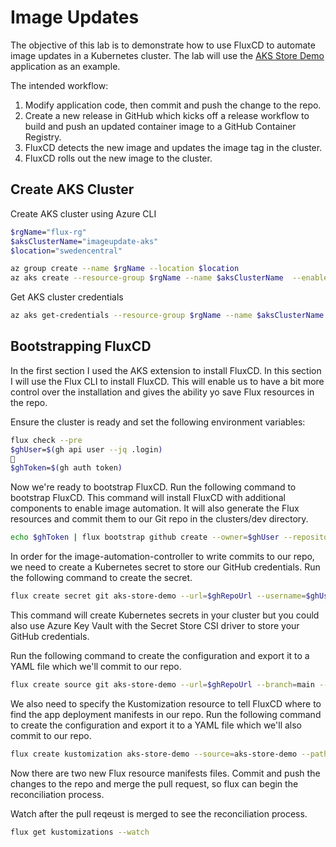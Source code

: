 # Image Updates

The objective of this lab is to demonstrate how to use FluxCD to automate image updates in a Kubernetes cluster. The lab will use the [AKS Store Demo](https://github.com/Azure-Samples/aks-store-demo) application as an example.

The intended workflow:
1. Modify application code, then commit and push the change to the repo.
2. Create a new release in GitHub which kicks off a release workflow to build and push an updated container image to a GitHub Container Registry.
3. FluxCD detects the new image and updates the image tag in the cluster.
4. FluxCD rolls out the new image to the cluster.

## Create AKS Cluster

Create AKS cluster using Azure CLI

```bash
$rgName="flux-rg"
$aksClusterName="imageupdate-aks"
$location="swedencentral"

az group create --name $rgName --location $location
az aks create --resource-group $rgName --name $aksClusterName  --enable-addons monitoring --enable-oidc-issuer --enable-workload-identity
```

Get AKS cluster credentials

```bash
az aks get-credentials --resource-group $rgName --name $aksClusterName
```

## Bootstrapping FluxCD

In the first section I used the AKS extension to install FluxCD. In this section I will use the Flux CLI to install FluxCD. This will enable us to have a bit more control over the installation and gives the ability yo save Flux resources in the repo.

Ensure the cluster is ready and set the following environment variables:

```bash
flux check --pre
$ghUser=$(gh api user --jq .login)
 
$ghToken=$(gh auth token) 
```

Now we're ready to bootstrap FluxCD. Run the following command to bootstrap FluxCD. This command will install FluxCD with additional components to enable image automation. It will also generate the Flux resources and commit them to our Git repo in the clusters/dev directory.

```bash
echo $ghToken | flux bootstrap github create --owner=$ghUser --repository=gitops --personal --path=./clusters/dev --branch=main --reconcile --network-policy --components-extra=image-reflector-controller,image-automation-controller
```

In order for the image-automation-controller to write commits to our repo, we need to create a Kubernetes secret to store our GitHub credentials. Run the following command to create the secret.

```bash
flux create secret git aks-store-demo --url=$ghRepoUrl --username=$ghUser --password=$ghToken
```

This command will create Kubernetes secrets in your cluster but you could also use Azure Key Vault with the Secret Store CSI driver to store your GitHub credentials.

Run the following command to create the configuration and export it to a YAML file which we'll commit to our repo.

```bash
flux create source git aks-store-demo --url=$ghRepoUrl --branch=main --interval=1m --secret-ref=aks-store-demo --export > ./clusters/dev/aks-store-demo-source.yaml
```

We also need to specify the Kustomization resource to tell FluxCD where to find the app deployment manifests in our repo. Run the following command to create the configuration and export it to a YAML file which we'll also commit to our repo.

```bash
flux create kustomization aks-store-demo --source=aks-store-demo --path="./overlays/dev" --prune=true --wait=true --interval=1m --retry-interval=2m --health-check-timeout=3m --export > ./clusters/dev/aks-store-demo-kustomization.yaml
```

Now there are two new Flux resource manifests files. Commit and push the changes to the repo and merge the pull request, so flux can begin the reconciliation process.

Watch after the pull reqeust is merged to see the reconciliation process.

```bash
flux get kustomizations --watch
```

